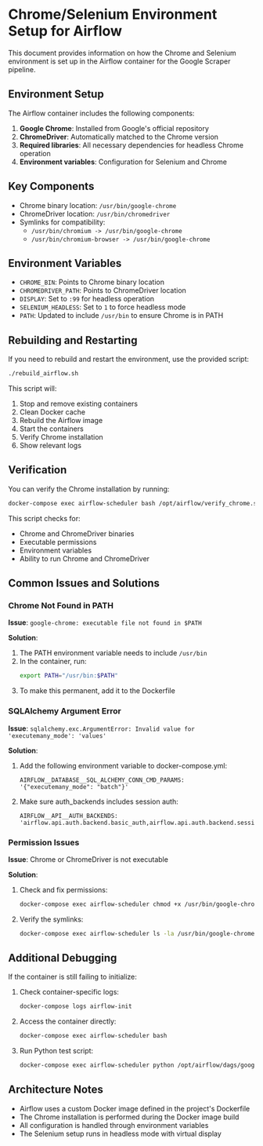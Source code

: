 # Chrome/Selenium Environment Setup for Airflow

This document provides information on how the Chrome and Selenium environment is set up in the Airflow container for the Google Scraper pipeline.

## Environment Setup

The Airflow container includes the following components:

1. **Google Chrome**: Installed from Google's official repository
2. **ChromeDriver**: Automatically matched to the Chrome version
3. **Required libraries**: All necessary dependencies for headless Chrome operation
4. **Environment variables**: Configuration for Selenium and Chrome

## Key Components

- Chrome binary location: `/usr/bin/google-chrome`
- ChromeDriver location: `/usr/bin/chromedriver`
- Symlinks for compatibility: 
  - `/usr/bin/chromium -> /usr/bin/google-chrome`
  - `/usr/bin/chromium-browser -> /usr/bin/google-chrome`

## Environment Variables

- `CHROME_BIN`: Points to Chrome binary location
- `CHROMEDRIVER_PATH`: Points to ChromeDriver location
- `DISPLAY`: Set to `:99` for headless operation
- `SELENIUM_HEADLESS`: Set to `1` to force headless mode
- `PATH`: Updated to include `/usr/bin` to ensure Chrome is in PATH

## Rebuilding and Restarting

If you need to rebuild and restart the environment, use the provided script:

```bash
./rebuild_airflow.sh
```

This script will:
1. Stop and remove existing containers
2. Clean Docker cache
3. Rebuild the Airflow image
4. Start the containers
5. Verify Chrome installation
6. Show relevant logs

## Verification

You can verify the Chrome installation by running:

```bash
docker-compose exec airflow-scheduler bash /opt/airflow/verify_chrome.sh
```

This script checks for:
- Chrome and ChromeDriver binaries
- Executable permissions
- Environment variables
- Ability to run Chrome and ChromeDriver

## Common Issues and Solutions

### Chrome Not Found in PATH

**Issue**: `google-chrome: executable file not found in $PATH`

**Solution**:
1. The PATH environment variable needs to include `/usr/bin`
2. In the container, run:
   ```bash
   export PATH="/usr/bin:$PATH"
   ```
3. To make this permanent, add it to the Dockerfile

### SQLAlchemy Argument Error

**Issue**: `sqlalchemy.exc.ArgumentError: Invalid value for 'executemany_mode': 'values'`

**Solution**:
1. Add the following environment variable to docker-compose.yml:
   ```
   AIRFLOW__DATABASE__SQL_ALCHEMY_CONN_CMD_PARAMS: '{"executemany_mode": "batch"}'
   ```
2. Make sure auth_backends includes session auth:
   ```
   AIRFLOW__API__AUTH_BACKENDS: 'airflow.api.auth.backend.basic_auth,airflow.api.auth.backend.session'
   ```

### Permission Issues

**Issue**: Chrome or ChromeDriver is not executable

**Solution**:
1. Check and fix permissions:
   ```bash
   docker-compose exec airflow-scheduler chmod +x /usr/bin/google-chrome /usr/bin/chromedriver
   ```
2. Verify the symlinks:
   ```bash
   docker-compose exec airflow-scheduler ls -la /usr/bin/google-chrome /usr/bin/chromium /usr/bin/chromedriver
   ```

## Additional Debugging

If the container is still failing to initialize:

1. Check container-specific logs:
   ```bash
   docker-compose logs airflow-init
   ```

2. Access the container directly:
   ```bash
   docker-compose exec airflow-scheduler bash
   ```

3. Run Python test script:
   ```bash
   docker-compose exec airflow-scheduler python /opt/airflow/dags/google_scraper/tests/verify_chrome_installation.py
   ```

## Architecture Notes

- Airflow uses a custom Docker image defined in the project's Dockerfile
- The Chrome installation is performed during the Docker image build
- All configuration is handled through environment variables
- The Selenium setup runs in headless mode with virtual display
